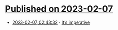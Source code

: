 # [Published on 2023-02-07](index.md)

* [2023-02-07, 02:43:32](https://lobste.rs/s/2hiuo1/it_s_imperative) - [It’s imperative](http://blog.syncpup.com/posts/its-imperative.html)
